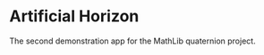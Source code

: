 Artificial Horizon
==================

The second demonstration app for the MathLib quaternion project.
